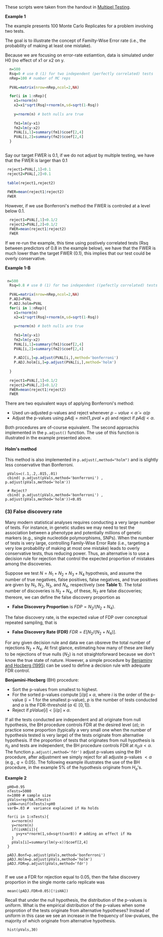 These scripts were taken from the handout in [Multipel Testing](https://github.com/gdlc/STAT_COMP/edit/master/HANDOUTS/MultipleTesting.pdf).

**Example 1**

The example presents 100 Monte Carlo Replicates for a problem involving two tests.

The goal is to illustrate the concept of Familty-Wise Error rate (i.e., the probability of making at least one mistake). 

Because we are focusing on error-rate estiamtion, data is simulated under H0 (no effect of x1 or x2 on y.

```r
  n=500
  Rsq=0 # use 0 (1) for two independent (perfectly correlated) tests
  nRep=100 # number of MC reps
  
  PVAL=matrix(nrow=nRep,ncol=2,NA)

  for(i in 1:nRep){
    x1=rnorm(n)
    x2=x1*sqrt(Rsq)+rnorm(n,sd=sqrt(1-Rsq))
    
    y=rnorm(n) # both nulls are true
    
    fm1=lm(y~x1)
    fm2=lm(y~x2)
    PVAL[i,1]=summary(fm1)$coef[2,4]
    PVAL[i,2]=summary(fm2)$coef[2,4]    
  }
  
```

Say our target FWER is 0.1, if we do not adjust by multiple testing, we have that the FWER is larger than 0.1

```r
 reject1=PVAL[,1]<0.1
 reject2=PVAL[,2]<0.1
 
 table(reject1,reject2)
 
 FWER=mean(reject1|reject2)
 FWER

```

However, if we use Bonferroni's method the FWER is controled at a level below 0.1.

```r
  reject1=PVAL[,1]<0.1/2
  reject2=PVAL[,2]<0.1/2
  FWER=mean(reject1|reject2)
  FWER
```

If we re-run the example, this time using postively correlated tests (Rsq between predictors of 0.8 in the example below), we have that the FWER is much lower than the target FWER (0.1), this implies that our test could be overly conservative.

**Example 1-B**

```r

 n=500
  Rsq=0.8 # use 0 (1) for two independent ((pefectly correlated) tests
  
  PVAL=matrix(nrow=nRep,ncol=2,NA)
  P.ADJ=PVAL
  P.ADJ.holm=PVAL
  for(i in 1:nRep){
    x1=rnorm(n)
    x2=x1*sqrt(Rsq)+rnorm(n,sd=sqrt(1-Rsq))
    
    y=rnorm(n) # both nulls are true
    
    fm1=lm(y~x1)
    fm2=lm(y~x2)
    PVAL[i,1]=summary(fm1)$coef[2,4]
    PVAL[i,2]=summary(fm2)$coef[2,4]    
    
    P.ADJ[i,]=p.adjust(PVAL[i,],method='bonferroni')
    P.ADJ.holm[i,]=p.adjust(PVAL[i,],method='holm')
  
  }
  
  reject1=PVAL[,1]<0.1/2
  reject2=PVAL[,2]<0.1/2
  FWER=mean(reject1|reject2)
  FWER
```

There are two equivalent ways of applying Bonferroni's method:

  - Used un-adjusted p-values and reject whenever $p-value < \tilde{\alpha}= \alpha/p$ 
  - Adjust the p-values using $pAdj=min(1,pval\times p)$ and reject if  $pAdj < \alpha$.
  
Both procedures are of-course equivalent. The second approachis implemented in the `p.adjust()` function. The use of this function is illustrated in the example presented above. 

#### Holm's method

This method is also implemented in `p.adjust(,method="holm")` and is slightly less conservative than Bonferroni.

```{r}
 pVals=c(.1,.2,.015,.01)
 cbind( p.adjust(pVals,method='bonferroni') , p.adjust(pVals,method='holm'))
 
 # Reject?
 cbind( p.adjust(pVals,method='bonferroni') , p.adjust(pVals,method='holm'))<0.05
```

### (3) False discovery rate

Many modern statistical analyses requires conducting a very large number of tests. For instance, in genetic studies we may need to test the association between a phenotype and potentially millions of genetic markers (e.g., single nucleotide polymorphisms, SNPs). When the number of tests is very large, controlling Family-Wise Error Rate (i.e., targeting a very low probability of making at most one mistake) leads to overly conservative tests, thus reducing power. Thus, an alternative is to use a decision rule for rejection that control the expected proportion of mistakes among the discoveries. 

Suppose we test $N=N_1+N_2+N_3+N_4$ hypothesis, and assume the number of true negatives, false positives, false negatives, and true positives are given by $N_1$, $N_2$, $N_3$, and $N_4$, respectively (see **Table 1**). The total number of discoveries is $N_2+N_4$, of these, $N_2$ are false discoveries; thereore, we can define the false discovery proportion as

 - **False Discovery Proportion** is $FDP=N_2/(N_2+N_4)$.
 
The false discovery rate, is the expected value of FDP over conceptual repeated sampling, that is

 - **False Discovery Rate (FDR)** $FDR=E[N_2/(N_2+N_4)]$.

For any given decision rule and data we can obsreve the total number of rejections $N_2+N_4$. At first glance, estimating how many of these are likely to be rejections of true nulls ($N_2$) is not straightoforward because we don't know the true state of nature. However, a simple procedure by [Benjaminy and Hocberg (1995)](https://www.jstor.org/stable/2346101?Search=yes&resultItemClick=true&searchText=Benjamini+Hochberg+1995&searchUri=%2Faction%2FdoBasicSearch%3FQuery%3DBenjamini%2BHochberg%2B1995%26sd%3D1995%26ed%3D1995&ab_segments=0%2Fbasic_SYC-5187_SYC-5188%2F5188&refreqid=fastly-default%3A02b3c43ecacbb777059bbf86c57b7e30&seq=1#metadata_info_tab_contents) can be used to define a decision rule with adequate FDR control.

**Benjamini-Hocberg** (BH) procedure:

 - Sort the p-values from smallest to highest.
 - For the sorted p-values compute $[i/p]\times \alpha$, where $i$ is the order of the p-value ($i=1$ for the smallest p-value), $p$ is the number of tests conducted and $\alpha$ is the FDR-threshold ($\alpha\in[0,1]$).
 - Reject if $pValue[i]<[i/p]\times \alpha$.
 
If all the tests conducted are independent and all originate from null hypothesis, the BH procedure controls FDR at the desired level ($\alpha$); in practice some proportion (typically a very small one when the number of hypothesis tested is very large) of the tests originate from alternative hypothesis. If the proportion of tests that originates from null hypothesis is $\pi_0$ and tests are independent, the BH procedure controls FDR at $\pi_0\alpha<\alpha$. The function `p.adjust(,method='fdr')` adjust p-values using the BH procedure, after adjustment we simply reject for all adjuste p-values $<\alpha$ (e.g., $q=0.05$). The following example illustrates the use of the BH procedure, in the example 5% of the hypothesis originate from $H_a$'s.
 
**Example 2**
 
```{r}
 pH0=0.95
 nTests=5000
 n=1000 # sample size
 pVals=rep(NA,nTests)
 isHA=runif(nTests)>pH0
 varB=.03 #  variance explained if Ha holds
 
 for(i in 1:nTests){
   x=rnorm(n)
   y=rnorm(n)
   if(isHA[i]){
     y=y+x*rnorm(1,sd=sqrt(varB)) # adding an effect if Ha
   }
   pVals[i]=summary(lm(y~x))$coef[2,4]
 }
 
 pADJ.Bonf=p.adjust(pVals,method='bonferroni')
 pADJ.Holm=p.adjust(pVals,method='holm')
 pADJ.FDR=p.adjust(pVals,method='fdr')
 
```

If we use a FDR for rejection equal to 0.05, then the false discovery proportion in the single monte carlo replicate was


```{r}
 mean((pADJ.FDR<0.05)[!isHA])
```

Recall that under the null hypothesis, the distribution of the p-values is uniform. What is the empirical distribution of the p-values when some proprotion of the tests originate from alternative hypotheses?  Instead of uniform in this case we see an increase in the frequency of low-pvalues, the majority of which originate from alternative hypothesis.



```{r}
 hist(pVals,30)
```


 

